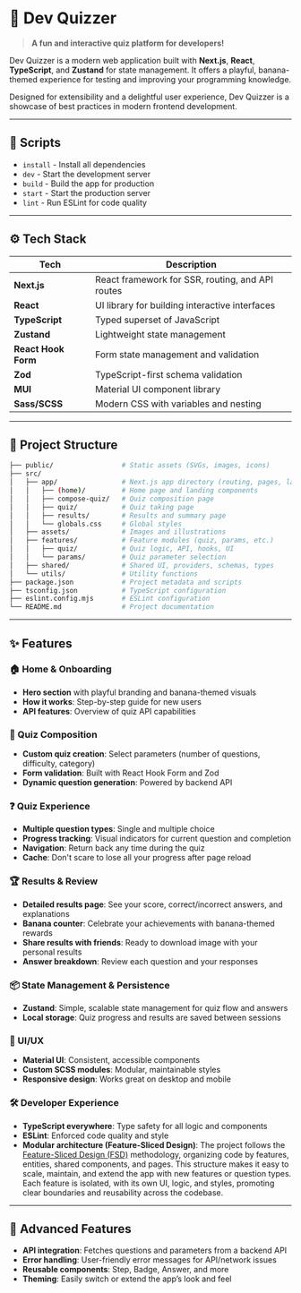 # 🐒 Dev Quizzer

> **A fun and interactive quiz platform for developers!**

Dev Quizzer is a modern web application built with **Next.js**, **React**, **TypeScript**, and **Zustand** for state management. It offers a playful, banana-themed experience for testing and improving your programming knowledge.

Designed for extensibility and a delightful user experience, Dev Quizzer is a showcase of best practices in modern frontend development.

---

## 🚀 Scripts

-  `install` - Install all dependencies
-  `dev` - Start the development server
-  `build` - Build the app for production
-  `start` - Start the production server
-  `lint` - Run ESLint for code quality

---

## ⚙️ Tech Stack

| Tech                | Description                                      |
| ------------------- | ------------------------------------------------ |
| **Next.js**         | React framework for SSR, routing, and API routes |
| **React**           | UI library for building interactive interfaces   |
| **TypeScript**      | Typed superset of JavaScript                     |
| **Zustand**         | Lightweight state management                     |
| **React Hook Form** | Form state management and validation             |
| **Zod**             | TypeScript-first schema validation               |
| **MUI**             | Material UI component library                    |
| **Sass/SCSS**       | Modern CSS with variables and nesting            |

---

## 📂 Project Structure

```bash
├── public/                 # Static assets (SVGs, images, icons)
├── src/
│   ├── app/                # Next.js app directory (routing, pages, layout)
│   │   ├── (home)/         # Home page and landing components
│   │   ├── compose-quiz/   # Quiz composition page
│   │   ├── quiz/           # Quiz taking page
│   │   ├── results/        # Results and summary page
│   │   └── globals.css     # Global styles
│   ├── assets/             # Images and illustrations
│   ├── features/           # Feature modules (quiz, params, etc.)
│   │   ├── quiz/           # Quiz logic, API, hooks, UI
│   │   └── params/         # Quiz parameter selection
│   ├── shared/             # Shared UI, providers, schemas, types
│   └── utils/              # Utility functions
├── package.json            # Project metadata and scripts
├── tsconfig.json           # TypeScript configuration
├── eslint.config.mjs       # ESLint configuration
└── README.md               # Project documentation
```

---

## ✨ Features

### 🏠 Home & Onboarding

-  **Hero section** with playful branding and banana-themed visuals
-  **How it works**: Step-by-step guide for new users
-  **API features**: Overview of quiz API capabilities

### 📝 Quiz Composition

-  **Custom quiz creation**: Select parameters (number of questions, difficulty, category)
-  **Form validation**: Built with React Hook Form and Zod
-  **Dynamic question generation**: Powered by backend API

### ❓ Quiz Experience

-  **Multiple question types**: Single and multiple choice
-  **Progress tracking**: Visual indicators for current question and completion
-  **Navigation**: Return back any time during the quiz
-  **Cache**: Don't scare to lose all your progress after page reload

### 🏆 Results & Review

-  **Detailed results page**: See your score, correct/incorrect answers, and explanations
-  **Banana counter**: Celebrate your achievements with banana-themed rewards
-  **Share results with friends**: Ready to download image with your personal results
-  **Answer breakdown**: Review each question and your responses

### 📦 State Management & Persistence

-  **Zustand**: Simple, scalable state management for quiz flow and answers
-  **Local storage**: Quiz progress and results are saved between sessions

### 🎨 UI/UX

-  **Material UI**: Consistent, accessible components
-  **Custom SCSS modules**: Modular, maintainable styles
-  **Responsive design**: Works great on desktop and mobile

### 🛠️ Developer Experience

-  **TypeScript everywhere**: Type safety for all logic and components
-  **ESLint**: Enforced code quality and style
-  **Modular architecture (Feature-Sliced Design)**: The project follows the [Feature-Sliced Design (FSD)](https://feature-sliced.design/) methodology, organizing code by features, entities, shared components, and pages. This structure makes it easy to scale, maintain, and extend the app with new features or question types. Each feature is isolated, with its own UI, logic, and styles, promoting clear boundaries and reusability across the codebase.

---

## 🧩 Advanced Features

-  **API integration**: Fetches questions and parameters from a backend API
-  **Error handling**: User-friendly error messages for API/network issues
-  **Reusable components**: Step, Badge, Answer, and more
-  **Theming**: Easily switch or extend the app’s look and feel
